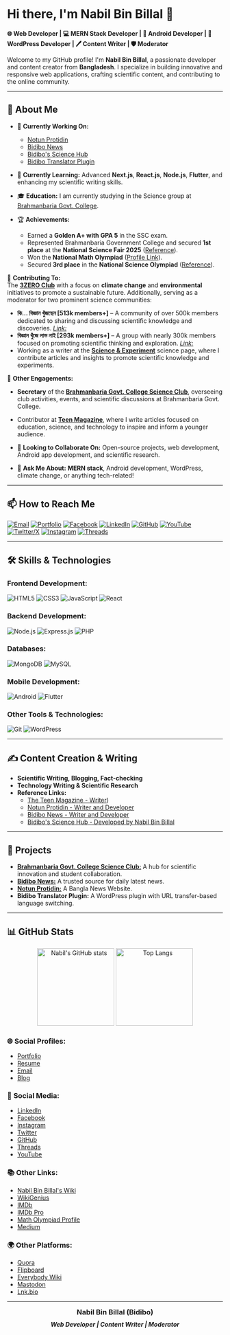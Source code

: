 

# Hi there, I'm Nabil Bin Billal 👋

**🌐 Web Developer | 💻 MERN Stack Developer | 📱 Android Developer | 🌟 WordPress Developer | 🖊️ Content Writer | 🛡️ Moderator**

Welcome to my GitHub profile! I'm **Nabil Bin Billal**, a passionate developer and content creator from **Bangladesh**. I specialize in building innovative and responsive web applications, crafting scientific content, and contributing to the online community.

---

## 🌟 **About Me**

- 🔭 **Currently Working On:**
  - [Notun Protidin](https://www.notunprotidin.xyz/)
  - [Bidibo News](https://www.bidibo.xyz)
  - [Bidibo's Science Hub](https://science.bidibo.xyz)
  - [Bidibo Translator Plugin](https://plugins.bidibo.xyz/)

- 🌱 **Currently Learning:** Advanced **Next.js**, **React.js**, **Node.js**, **Flutter**, and enhancing my scientific writing skills.

- 🎓 **Education:** I am currently studying in the Science group at [Brahmanbaria Govt. College](https://bgc.edu.bd).

- 🏆 **Achievements:**
  - Earned a **Golden A+ with GPA 5** in the SSC exam.
  - Represented Brahmanbaria Government College and secured **1st place** at the **National Science Fair 2025** ([Reference](https://www.linkedin.com/posts/nabilbinbillal_proudmoment-sciencefair-hsc2026-activity-7284583963136815104-Q6ZT)).
  - Won the **National Math Olympiad** ([Profile Link](https://online.matholympiad.org.bd/profile/606972)).
  - Secured **3rd place** in the **National Science Olympiad** ([Reference](https://www.linkedin.com/posts/nabilbinbillal_receiving-prize-for-securing-3rd-prize-in-activity-7284605520240357376-eUje)).


🌿 **Contributing To:**  
The **[3ZERO Club](https://3zero.club/)** with a focus on **climate change** and **environmental** initiatives to promote a sustainable future. Additionally, serving as a moderator for two prominent science communities:
- **কি... বিজ্ঞান খুঁজছেন [513k members+]** – A community of over 500k members dedicated to sharing and discussing scientific knowledge and discoveries. [*Link:*](https://www.facebook.com/groups/777602136864885)  
- **বিজ্ঞান খুঁজে লাভ নাই [293k members+]** – A group with nearly 300k members focused on promoting scientific thinking and exploration. [*Link:*](https://www.facebook.com/groups/1092290431877571)  
- Working as a writer at the **[Science & Experiment](https://www.facebook.com/sciandexp)** science page, where I contribute articles and insights to promote scientific knowledge and experiments.

🌿 **Other Engagements:**  
- **Secretary** of the **[Brahmanbaria Govt. College Science Club](https://bgc.edu.bd/science-club)**, overseeing club activities, events, and scientific discussions at Brahmanbaria Govt. College.  
- Contributor at **[Teen Magazine](https://www.theteenmagazine.com/writers/nabil-bin-billal)**, where I write articles focused on education, science, and technology to inspire and inform a younger audience.

- 👯 **Looking to Collaborate On:** Open-source projects, web development, Android app development, and scientific research.

- 💬 **Ask Me About:** **MERN stack**, Android development, WordPress, climate change, or anything tech-related!

---

## 📫 **How to Reach Me**

<p align="left">
  <a href="mailto:nabilbinbillal@gmail.com" target="_blank"><img src="https://img.shields.io/badge/Email-D14836?style=for-the-badge&logo=gmail&logoColor=white" alt="Email"></a>
  <a href="https://nabilbinbillal.github.io" target="_blank"><img src="https://img.shields.io/badge/GitHub Pages-222222?style=for-the-badge&logo=GitHub-Pages&logoColor=white" alt="Portfolio"></a>
  <a href="https://www.facebook.com/nabilbinbillal" target="_blank"><img src="https://img.shields.io/badge/Facebook-%231877F2.svg?style=for-the-badge&logo=Facebook&logoColor=white" alt="Facebook"></a>
  <a href="https://www.linkedin.com/in/nabilbinbillal" target="_blank"><img src="https://img.shields.io/badge/LinkedIn-%230077B5.svg?style=for-the-badge&logo=LinkedIn&logoColor=white" alt="LinkedIn"></a>
  <a href="https://github.com/nabilbinbillal" target="_blank"><img src="https://img.shields.io/badge/GitHub-181717?style=for-the-badge&logo=GitHub&logoColor=white" alt="GitHub"></a>
  <a href="https://www.youtube.com/@NabilBinBillal" target="_blank"><img src="https://img.shields.io/badge/YouTube-%23FF0000.svg?style=for-the-badge&logo=YouTube&logoColor=white" alt="YouTube"></a>
  <a href="https://x.com/nabilbinbillal" target="_blank"><img src="https://img.shields.io/badge/Twitter-%231DA1F2.svg?style=for-the-badge&logo=Twitter&logoColor=white" alt="Twitter/X"></a>
  <a href="https://www.instagram.com/nabilbinbillal" target="_blank"><img src="https://img.shields.io/badge/Instagram-%23E4405F.svg?style=for-the-badge&logo=Instagram&logoColor=white" alt="Instagram"></a>
  <a href="https://www.threads.net/@nabilbinbillal" target="_blank"><img src="https://img.shields.io/badge/Threads-%23000000.svg?style=for-the-badge&logo=Threads&logoColor=white" alt="Threads"></a>
</p>

---

## 🛠️ **Skills & Technologies**

### **Frontend Development:**
![HTML5](https://img.shields.io/badge/HTML5-E34F26?style=for-the-badge&logo=html5&logoColor=white)
![CSS3](https://img.shields.io/badge/CSS3-%231572B6.svg?style=for-the-badge&logo=css3&logoColor=white)
![JavaScript](https://img.shields.io/badge/JavaScript-%23323330.svg?style=for-the-badge&logo=javascript&logoColor=%23F7DF1E)
![React](https://img.shields.io/badge/React-%2320232a.svg?style=for-the-badge&logo=react&logoColor=%2361DAFB)

### **Backend Development:**
![Node.js](https://img.shields.io/badge/Node.js-%2343853D.svg?style=for-the-badge&logo=node.js&logoColor=white)
![Express.js](https://img.shields.io/badge/Express.js-%23404d59.svg?style=for-the-badge&logo=express&logoColor=%2361DAFB)
![PHP](https://img.shields.io/badge/PHP-%23777BB4.svg?style=for-the-badge&logo=php&logoColor=white)

### **Databases:**
![MongoDB](https://img.shields.io/badge/MongoDB-%234ea94b.svg?style=for-the-badge&logo=mongodb&logoColor=white)
![MySQL](https://img.shields.io/badge/MySQL-%2300f.svg?style=for-the-badge&logo=mysql&logoColor=white)

### **Mobile Development:**
![Android](https://img.shields.io/badge/Android-%233DDC84.svg?style=for-the-badge&logo=android&logoColor=white)
![Flutter](https://img.shields.io/badge/Flutter-%2302569B.svg?style=for-the-badge&logo=flutter&logoColor=white)

### **Other Tools & Technologies:**
![Git](https://img.shields.io/badge/Git-%23F05033.svg?style=for-the-badge&logo=git&logoColor=white)
![WordPress](https://img.shields.io/badge/WordPress-%23117AC9.svg?style=for-the-badge&logo=wordpress&logoColor=white)

---

## ✍️ **Content Creation & Writing**

- **Scientific Writing, Blogging, Fact-checking**
- **Technology Writing & Scientific Research**
- **Reference Links:**
  - [The Teen Magazine - Writer](https://www.theteenmagazine.com/writers/nabil-bin-billal))
  - [Notun Protidin - Writer and Developer](https://www.notunprotidin.xyz/author/nabil-bin-billal/)
  - [Bidibo News - Writer and Developer](https://bidibo.xyz/author/nabil-bin-billal)
  - [Bidibo's Science Hub - Developed by Nabil Bin Billal](https://science.bidibo.xyz/)

---

## 🚀 **Projects**
- **[Brahmanbaria Govt. College Science Club:](https://www.brahmanbariascienceclub.xyz)** A hub for scientific innovation and student collaboration.
- **[Bidibo News:](https://www.bidibo.xyz)** A trusted source for daily latest news.
- **[Notun Protidin:](https://www.notunprotidin.xyz)** A Bangla News Website.
- **Bidibo Translator Plugin:** A WordPress plugin with URL transfer-based language switching.

---

## 📊 **GitHub Stats**

<div align="center">
  <img height="180em" src="https://github-readme-stats.vercel.app/api?username=nabilbinbillal&show_icons=true&theme=radical" alt="Nabil's GitHub stats"/>
  <img height="180em" src="https://github-readme-stats.vercel.app/api/top-langs/?username=nabilbinbillal&layout=compact&theme=radical" alt="Top Langs"/>
</div>

### 🌐 **Social Profiles:**
- [Portfolio](https://nabilbinbillal.github.io)
- [Resume](https://drive.google.com/file/d/1-UTkainhtBAIA2CtC_WQ3xmYHd6VHE2L/view?usp=drivesdk)
- [Email](mailto:nabilbinbillal@gmail.com)
- [Blog](https://nabilbinbillal.github.io/blog/)

### 📱 **Social Media:**
- [LinkedIn](https://www.linkedin.com/in/nabilbinbillal)
- [Facebook](https://www.facebook.com/nabilbinbillal)
- [Instagram](https://www.instagram.com/nabilbinbillal)
- [Twitter](https://x.com/nabilbinbillal)
- [GitHub](https://github.com/nabilbinbillal)
- [Threads](https://www.threads.net/@nabilbinbillal)
- [YouTube](https://www.youtube.com/@NabilBinBillal)

### 📚 **Other Links:**
- [Nabil Bin Billal's Wiki](https://nabilbinbillal.github.io/wiki/)
- [WikiGenius](https://wikigenius.org/Nabil_Bin_Billal)
- [IMDb](https://m.imdb.com/name/nm17032707/)
- [IMDb Pro](https://pro.imdb.com/name/nm17032707/)
- [Math Olympiad Profile](https://online.matholympiad.org.bd/profile/606972?%2Fprofile%2F606972=)
- [Medium](https://medium.com/@nabilbinbillal)

### 🌍 **Other Platforms:**
- [Quora](https://www.quora.com/profile/Nabil-Bin-Billal)
- [Flipboard](https://flipboard.com/@NabilBinBillal)
- [Everybody Wiki](https://en.everybodywiki.com/Nabil_Bin_Billal)
- [Mastodon](https://mastodon.social/@NabilBinBillal)
- [Lnk.bio](https://lnk.bio/nabilbinbillal)


---
<div align="center">
  <h3 style="font-weight: bold; margin: 10px 0;">
    <a href="https://nabilbinbillal.github.io" style="text-decoration: none; color: inherit;">Nabil Bin Billal (Bidibo)</a>
  </h3>
  <p style="font-weight: bold; font-style: italic; margin: 5px 0;">Web Developer | Content Writer | Moderator</p>
</div>




